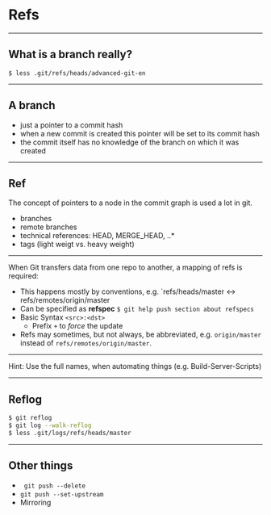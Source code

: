 
# Refs


---


## What is a branch really?


```
$ less .git/refs/heads/advanced-git-en 
```


---


## A branch 


 * just a pointer to a commit hash
 * when a new commit is created
   this pointer will be set to its commit hash
 * the commit itself has no knowledge of the branch
   on which it was created


---


## Ref

The concept of pointers to a node in the commit graph
is used a lot in git.

 * branches
 * remote branches
 * technical references: HEAD, MERGE_HEAD, ..*
 * tags (light weigt vs. heavy weight)


---


When Git transfers data from one repo to another,
a mapping of refs is required:

 * This happens mostly by conventions, e.g.
    `refs/heads/master <-> refs/remotes/origin/master
 * Can be specified as **refspec**
   ```$ git help push section about refspecs```
 * Basic Syntax `<src>:<dst>`
   - Prefix `+` to *force* the update
 * Refs may sometimes, but not always,
   be abbreviated, e.g. `origin/master` instead of `refs/remotes/origin/master`.


---


Hint: Use the full names, when automating things (e.g. Build-Server-Scripts)
   

---


## Reflog

```bash
$ git reflog
$ git log --walk-reflog
$ less .git/logs/refs/heads/master
```


---


## Other things

 * ` git push --delete`
 * `git push --set-upstream`
 * Mirroring
 
 